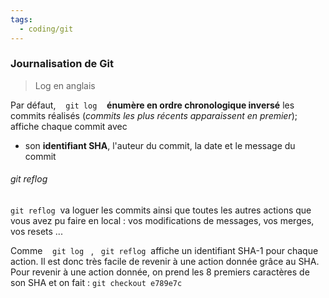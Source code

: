 ```yaml
---
tags:
  - coding/git
---
```





### Journalisation de Git
> Log en anglais

Par défaut,    `git log`    **énumère en ordre chronologique inversé** les commits réalisés (*commits les plus récents apparaissent en premier*); affiche chaque commit avec 
- son **identifiant SHA**, l'auteur du commit, la date et le message du commit

###### git reflog
`git reflog`  va loguer les commits ainsi que toutes les autres actions que vous avez pu faire en local : vos modifications de messages, vos merges, vos resets ...

Comme    `git log`   ,   `git reflog`  affiche un identifiant SHA-1 pour chaque action. Il est donc très facile de revenir à une action donnée grâce au SHA. 
Pour revenir à une action donnée, on prend les 8 premiers caractères de son SHA et on fait : `git checkout e789e7c`